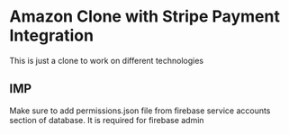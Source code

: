 # Amazon Clone with Stripe Payment Integration

This is just a clone to work on different technologies

## IMP

Make sure to add permissions.json file from firebase service accounts section of database. It is required for firebase admin
